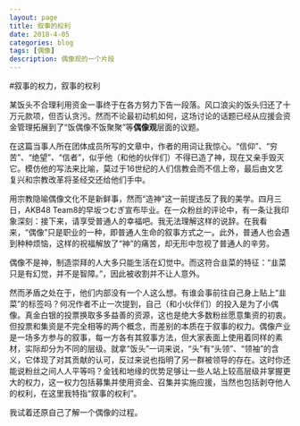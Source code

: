 ```yaml
---
layout: page
title: 叙事的权利
date: 2018-4-05
categories: blog
tags: [偶像]
description: 偶像观的一个片段
---
```


#叙事的权力，叙事的权利

某饭头不合理利用资金一事终于在各方努力下告一段落。风口浪尖的饭头归还了十万元款项，但否认贪污。然而不论最初动机如何，这场讨论的话题已经从应援会资金管理拓展到了“饭偶像不饭聚聚”等**偶像观**层面的议题。

[](https://weibo.com/ttarticle/p/show?id=2309404225474946557848#_0)在这篇当事人所在团体成员所写的文章中，作者的用词让我惊心。“信仰”、“穷苦”、“绝望”、“信者”，似乎他（和他的伙伴们）不得已造了神，现在又亲手毁灭它。模仿他的写法来比喻，莫过于16世纪的人们信教会而不信上帝，最后由文艺复兴和宗教改革将圣经交还给他们手中。

用宗教隐喻偶像文化不是新鲜事，然而“造神”这一前提违反了我的美学。四月三日，AKB48 Team8的早坂つむぎ宣布毕业。在一众粉丝的评论中，有一条让我印象深刻：接下来，请享受普通人的幸福吧。我无法理解这样的说辞。在我看来，“偶像”只是职业的一种，即普通人生命的叙事方式之一。此外，普通人也会遇到种种烦恼，这样的祝福解放了“神”的痛苦，却无形中忽视了普通人的辛劳。

偶像不是神，制造崇拜的人大多只能生活在幻觉中。而这符合韭菜的特征：“韭菜只是有幻觉，并不是智障。[](https://weibo.com/1471143571/GazUGaW69)”，因此被收割并不让人意外。

然而矛盾之处在于，他们内部没有一个人这么想。有谁会事前往自己身上贴上“韭菜”的标签吗？何况作者不止一次提到，自己（和小伙伴们）的投入是为了小偶像。真金白银的投票换取多多益善的资源，这也是绝大多数粉丝愿意集资的初衷。但投票和集资是不完全相等的两个概念，而差别的本质在于叙事的权力。偶像产业是一场多方参与的叙事，每一方各有其叙事方法，但大家表面上使用着同样的素材，实际却分为不同的层级。就拿“饭头”一词来说，“头”有“头领”、“领袖”的含义，它体现了对其贡献的认可，反过来说也指明了另一群被领导的存在。这时你还能说粉丝之间人人平等吗？金钱和地缘的优势足够让一些人站上较高层级并掌握更大的权力，这一权力包括募集并使用资金、召集并实施应援，当然也包括剥夺他人的权利，在这里我特指“叙事的权利”。

我试着还原自己了解一个偶像的过程。